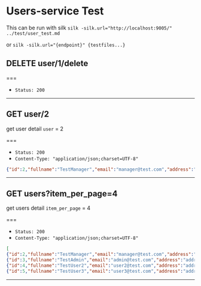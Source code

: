 # Users-service Test

This can be run with silk `silk -silk.url="http://localhost:9005/" ../test/user_test.md`

or `silk -silk.url="{endpoint}" {testfiles...}`



## DELETE user/1/delete

===

* `Status: 200`

---

## GET user/2

get user detail `user` = 2

===

* `Status: 200`
* `Content-Type: "application/json;charset=UTF-8"`

```json
{"id":2,"fullname":"TestManager","email":"manager@test.com","address":"address2","picture":"Tc/f/d/s","username":"manager","password":"manager","role":"manager"}
```

---

## GET users?item_per_page=4

get users detail `item_per_page` = 4

===

* `Status: 200`
* `Content-Type: "application/json;charset=UTF-8"`

```json
[
{"id":2,"fullname":"TestManager","email":"manager@test.com","address":"address2","picture":"Tc/f/d/s","username":"manager","password":"manager","role":"manager"},
{"id":3,"fullname":"TestAdmin","email":"admin@test.com","address":"address3","picture":"Tc/f/d/s","username":"admin","password":"admin","role":"admin"},
{"id":4,"fullname":"TestUser2","email":"user2@test.com","address":"address4","picture":"Tc/f/d/s","username":"username2","password":"username","role":"user"},
{"id":5,"fullname":"TestUser3","email":"user3@test.com","address":"address5","picture":"Tc/f/d/s","username":"username3","password":"username","role":"user"}]
```

----


